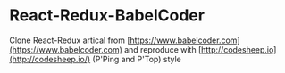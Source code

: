 # React-Redux-BabelCoder

Clone React-Redux artical from [https://www.babelcoder.com](https://www.babelcoder.com) and reproduce with [http://codesheep.io](http://codesheep.io/) (P'Ping and P'Top) style
